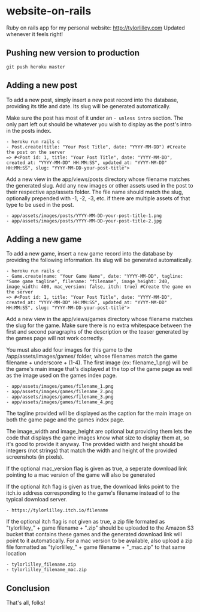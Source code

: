 # website-on-rails
Ruby on rails app for my personal website: http://tylorlilley.com
Updated whenever it feels right!

## Pushing new version to production
```
git push heroku master
```

## Adding a new post
To add a new post, simply insert a new post record into the database, providing its title and date. Its slug will be generated automatically.

Make sure the post has most of it under an `- unless intro` section. The only part left out should be whatever you wish to display as the post's intro in the posts index.

```
- heroku run rails c
- Post.create(title: "Your Post Title", date: "YYYY-MM-DD") #Create the post on the server
=> #<Post id: 1, title: "Your Post Title", date: "YYYY-MM-DD", created_at: "YYYY-MM-DD" HH:MM:SS", updated_at: "YYYY-MM-DD" HH:MM:SS", slug: "YYYY-MM-DD-your-post-title">
```

Add a new view in the app/views/posts directory whose filename matches the generated slug. Add any new images or other assets used in the post to their respective app/assets folder. The file name should match the slug, optionally prepended with -1, -2, -3, etc. if there are multiple assets of that type to be used in the post.

```
- app/assets/images/posts/YYYY-MM-DD-your-post-title-1.png
- app/assets/images/posts/YYYY-MM-DD-your-post-title-2.jpg
```

## Adding a new game
To add a new game, insert a new game record into the database by providing the following information. Its slug will be generated automatically.

```
- heroku run rails c
- Game.create(name: "Your Game Name", date: "YYYY-MM-DD", tagline: "Some game tagline", filename: "filename", image_height: 240, image_width: 400, mac_version: false, itch: true) #Create the game on the server
=> #<Post id: 1, title: "Your Post Title", date: "YYYY-MM-DD", created_at: "YYYY-MM-DD" HH:MM:SS", updated_at: "YYYY-MM-DD" HH:MM:SS", slug: "YYYY-MM-DD-your-post-title">
```

Add a new view in the app/views/games directory whose filename matches the slug for the game. Make sure there is no extra whitespace between the first and second paragraphs of the description or the teaser generated by the games page will not work correctly.

You must also add four images for this game to the /app/assets/images/games/ folder, whose filenames match the game filename + underscore + (1-4). The first image (ex: filename_1.png) will be the game's main image that's displayed at the top of the game page as well as the image used on the games index page.

```
- app/assets/images/games/filename_1.png
- app/assets/images/games/filename_2.png
- app/assets/images/games/filename_3.png
- app/assets/images/games/filename_4.png
```

The tagline provided will be displayed as the caption for the main image on both the game page and the games index page.

The image_width and image_height are optional but providing them lets the code that displays the game images know what size to display them at, so it's good to provide it anyway. The provided width and height should be integers (not strings) that match the width and height of the provided screenshots (in pixels).

If the optional mac_version flag is given as true, a seperate download link pointing to a mac version of the game will also be generated

If the optional itch flag is given as true, the download links point to the itch.io address corresponding to the game's filename instead of to the typical download server.

```
- https://tylorlilley.itch.io/filename
```

If the optional itch flag is not given as true, a zip file formated as "tylorlilley_" + game filename + ".zip" should be uploaded to the Amazon S3 bucket that contains these games and the generated download link will point to it automatically. For a mac version to be available, also upload a zip file formatted as "tylorlilley_" + game filename + "_mac.zip" to that same location

```
- tylorlilley_filename.zip
- tylorlilley_filename_mac.zip
```

## Conclusion
That's all, folks!
